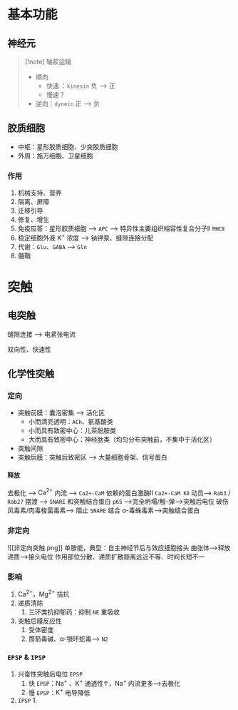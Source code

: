 # 基本功能
## 神经元

> [!note] 轴浆运输
>  - 顺向
> 	 - 快速 ：`kinesin` 负 --> 正
> 	 - 慢速？
> - 逆向：`dynein` 正 --> 负

## 胶质细胞
- 中枢：星形胶质细胞、少突胶质细胞
- 外周：施万细胞、卫星细胞
### 作用
1. 机械支持、营养
2. 隔离、屏障
3. 迁移引导
4. 修复、增生
5. 免疫应答：星形胶质细胞 --> `APC` --> 特异性主要组织相容性复合分子Ⅱ `MHCⅡ`
6. 稳定细胞外液 $\mathrm{K^+}$ 浓度 --> 钠钾泵、缝隙连接分配
7. 代谢：`Glu`、`GABA` --> `Gln`
8. 髓鞘
# 突触
## 电突触

缝隙连接 --> 电紧张电流

双向性、快速性

## 化学性突触
### 定向
- 突触前膜：囊泡密集 --> 活化区
	- 小而清亮透明：`ACh`、氨基酸类
	- 小而具有致密中心：儿茶酚胺类
	- 大而具有致密中心：神经肽类（均匀分布突触前，不集中于活化区）
- 突触间隙
- 突触后膜：突触后致密区 --> 大量细胞骨架、信号蛋白
#### 释放

去极化 --> $\mathrm{Ca^{2+}}$ 内流 --> `Ca2+-CaM` 依赖的蛋白激酶Ⅱ `Ca2+-CaM KⅡ` 动员--> `Rab3` / `Rab27` 摆渡 --> `SNARE` 和突触结合蛋白 `p65` -->完全坍塌/触-弹-->突触后电位
破伤风毒素/肉毒梭菌毒素-->  阻止 `SNARE` 结合
α-毒蛛毒素-->突触结合蛋白
### 非定向

![[非定向突触.png]]
单胺能，典型：自主神经节后与效应细胞接头
曲张体-->释放递质-->接头电位
作用部位分散、递质扩散距离远近不等、时间长短不一
### 影响
1. $\mathrm{Ca^{2+}}$，$\mathrm{Mg^{2+}}$ 拮抗
2. 递质清除
	1. 三环类抗抑郁药：抑制 `NE` 重吸收
3. 突触后膜反应性
	1. 受体密度
	2. 筒箭毒碱、α-银环蛇毒-->  `N2`
### `EPSP` & `IPSP`
1. 兴奋性突触后电位 `EPSP`
	1. 快 `EPSP`：$\mathrm{Na^+}$ 、$\mathrm{K^+}$ 通透性↑，$\mathrm{Na^+}$ 内流更多-->去极化
	2. 慢 `EPSP`：$\mathrm{K^+}$ 电导降低
2. `IPSP`
	1. 